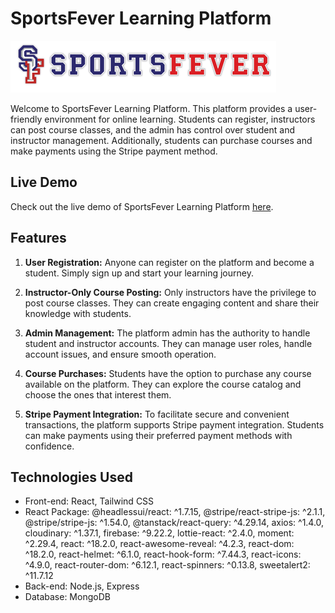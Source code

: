 # SportsFever Learning Platform
![Website Logo](/public/navLogo.png)

Welcome to SportsFever Learning Platform. This platform provides a user-friendly environment for online learning. Students can register, instructors can post course classes, and the admin has control over student and instructor management. Additionally, students can purchase courses and make payments using the Stripe payment method.

## Live Demo

Check out the live demo of SportsFever Learning Platform [here](https://www.example.com).


## Features

1. **User Registration:** Anyone can register on the platform and become a student. Simply sign up and start your learning journey.

2. **Instructor-Only Course Posting:** Only instructors have the privilege to post course classes. They can create engaging content and share their knowledge with students.

3. **Admin Management:** The platform admin has the authority to handle student and instructor accounts. They can manage user roles, handle account issues, and ensure smooth operation.

4. **Course Purchases:** Students have the option to purchase any course available on the platform. They can explore the course catalog and choose the ones that interest them.

5. **Stripe Payment Integration:** To facilitate secure and convenient transactions, the platform supports Stripe payment integration. Students can make payments using their preferred payment methods with confidence.

## Technologies Used

- Front-end: React, Tailwind CSS
- React Package:
    @headlessui/react: ^1.7.15,
    @stripe/react-stripe-js: ^2.1.1,
    @stripe/stripe-js: ^1.54.0,
    @tanstack/react-query: ^4.29.14,
    axios: ^1.4.0,
    cloudinary: ^1.37.1,
    firebase: ^9.22.2,
    lottie-react: ^2.4.0,
    moment: ^2.29.4,
    react: ^18.2.0,
    react-awesome-reveal: ^4.2.3,
    react-dom: ^18.2.0,
    react-helmet: ^6.1.0,
    react-hook-form: ^7.44.3,
    react-icons: ^4.9.0,
    react-router-dom: ^6.12.1,
    react-spinners: ^0.13.8,
    sweetalert2: ^11.7.12
- Back-end: Node.js, Express
- Database: MongoDB